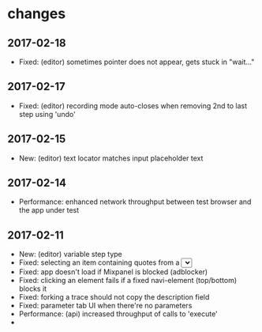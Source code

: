 # changes

## 2017-02-18
* Fixed: (editor) sometimes pointer does not appear, gets stuck in "wait..."

## 2017-02-17
* Fixed: (editor) recording mode auto-closes when removing 2nd to last step using 'undo'

## 2017-02-15
* New: (editor) text locator matches input placeholder text

## 2017-02-14
* Performance: enhanced network throughput between test browser and the app under test

## 2017-02-11
* New: (editor) variable step type
* Fixed: selecting an item containing quotes from a <select> element fails
* Fixed: app doesn't load if Mixpanel is blocked (adblocker)
* Fixed: clicking an element fails if a fixed navi-element (top/bottom) blocks it  
* Fixed: forking a trace should not copy the description field
* Fixed: parameter tab UI when there're no parameters
* Performance: (api) increased throughput of calls to 'execute'
* 
